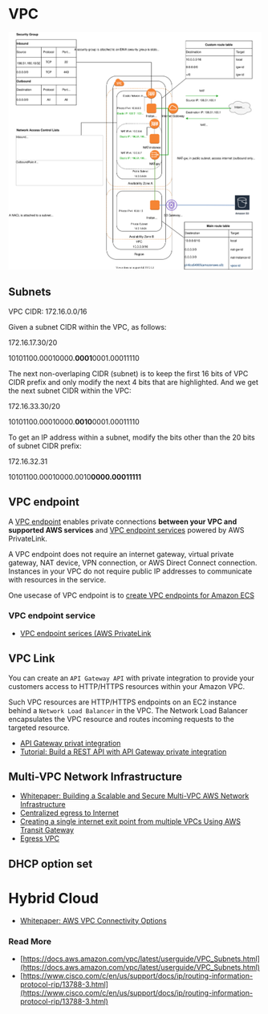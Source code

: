 # VPC

![vpc](../img/aws-vpc.svg)

## Subnets

VPC CIDR: 172.16.0.0/16

Given a subnet CIDR within the VPC, as follows:

172.16.17.30/20

10101100.00010000.**0001**0001.00011110

The next non-overlaping CIDR (subnet) is to keep the first 16 bits of VPC CIDR prefix and only modify the next 4 bits that are highlighted. And we get the next subnet CIDR within the VPC:

172.16.33.30/20

10101100.00010000.**0010**0001.00011110

To get an IP address within a subnet, modify the bits other than the 20 bits of subnet CIDR prefix:

172.16.32.31 

10101100.00010000.0010**0000.00011111**

## VPC endpoint

A [VPC endpoint](https://docs.aws.amazon.com/vpc/latest/privatelink/vpc-endpoints.html) enables private connections **between your VPC and supported AWS services** and [VPC endpoint services](https://docs.aws.amazon.com/vpc/latest/privatelink/endpoint-service.html) powered by AWS PrivateLink.

A VPC endpoint does not require an internet gateway, virtual private gateway, NAT device, VPN connection, or AWS Direct Connect connection. Instances in your VPC do not require public IP addresses to communicate with resources in the service. 

One usecase of VPC endpoint is to [create VPC endpoints for Amazon ECS](https://docs.aws.amazon.com/AmazonECS/latest/developerguide/vpc-endpoints.html)

### VPC endpoint service

- [VPC endpoint serices (AWS PrivateLink](https://docs.aws.amazon.com/vpc/latest/privatelink/endpoint-service-overview.html)

## VPC Link

You can create an `API Gateway API` with private integration to provide your customers access to HTTP/HTTPS resources within your Amazon VPC.

Such VPC resources are HTTP/HTTPS endpoints on an EC2 instance behind a `Network Load Balancer` in the VPC. The Network Load Balancer encapsulates the VPC resource and routes incoming requests to the targeted resource. 

- [API Gateway privat integration](https://docs.aws.amazon.com/apigateway/latest/developerguide/set-up-api-with-vpclink-console.html)
- [Tutorial: Build a REST API with API Gateway private integration](https://docs.aws.amazon.com/apigateway/latest/developerguide/getting-started-with-private-integration.html)

## Multi-VPC Network Infrastructure

- [Whitepaper: Building a Scalable and Secure Multi-VPC AWS Network Infrastructure](https://docs.aws.amazon.com/whitepapers/latest/building-scalable-secure-multi-vpc-network-infrastructure/welcome.html)
- [Centralized egress to Internet](https://docs.aws.amazon.com/whitepapers/latest/building-scalable-secure-multi-vpc-network-infrastructure/centralized-egress-to-internet.html)
- [Creating a single internet exit point from multiple VPCs Using AWS Transit Gateway](https://aws.amazon.com/blogs/networking-and-content-delivery/creating-a-single-internet-exit-point-from-multiple-vpcs-using-aws-transit-gateway/)
- [Egress VPC](https://www.gilles.cloud/2020/10/egress-vpc-and-aws-transit-gateway.html)

## DHCP option set

# Hybrid Cloud

- [Whitepaper: AWS VPC Connectivity Options](https://d1.awsstatic.com/whitepapers/aws-amazon-vpc-connectivity-options.pdf)

### Read More

- [https://docs.aws.amazon.com/vpc/latest/userguide/VPC_Subnets.html](https://docs.aws.amazon.com/vpc/latest/userguide/VPC_Subnets.html)
- [https://www.cisco.com/c/en/us/support/docs/ip/routing-information-protocol-rip/13788-3.html](https://www.cisco.com/c/en/us/support/docs/ip/routing-information-protocol-rip/13788-3.html)
